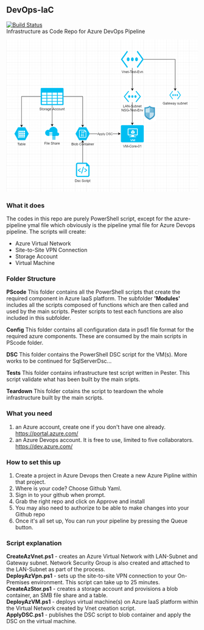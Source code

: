 ## DevOps-IaC  
[![Build Status](https://naweducation.visualstudio.com/AzureIaaS/_apis/build/status/nawawn.DevOps-IaC?branchName=master)](https://naweducation.visualstudio.com/AzureIaaS/_build/latest?definitionId=3&branchName=master)  
Infrastructure as Code Repo for Azure DevOps Pipeline 

![AzureNetworkDiagram](/images/DevOps-IaC.png)

### What it does 
The codes in this repo are purely PowerShell script, except for the azure-pipeline ymal file which obviously is the pipeline ymal file for Azure Devops pipeline. The scripts will create:
* Azure Virtual Network 
* Site-to-Site VPN Connection 
* Storage Account
* Virtual Machine 

### Folder Structure
__PScode__ This folder contains all the PowerShell scripts that create the required component in Azure IaaS platform. The subfolder **'Modules'** includes all the scripts composed of functions which are then called and used by the main scripts. Pester scripts to test each functions are also included in this subfolder.

__Config__ This folder contains all configuration data in psd1 file format for the required azure components. These are consumed by the main scripts in PScode folder.

__DSC__ This folder contains the PowerShell DSC script for the VM(s). More works to be continued for SqlServerDsc...

__Tests__ This folder contains infrastructure test script written in Pester. This script validate what has been built by the main sripts.

__Teardown__ This folder cotains the script to teardown the whole infrastructure built by the main scripts.

### What you need
1. an Azure account, create one if you don't have one already. https://portal.azure.com/
2. an Azure Devops account. It is free to use, limited to five collaborators. https://dev.azure.com/

### How to set this up
1. Create a project in Azure Devops then Create a new Azure Pipline within that project.
2. Where is your code? Choose Github Yaml.
3. Sign in to your github when prompt.
4. Grab the right repo and click on Approve and install
5. You may also need to authorize to be able to make changes into your Github repo
6. Once it's all set up, You can run your pipeline by pressing the Queue button. 

### Script explanation
**CreateAzVnet.ps1** - creates an Azure Virtual Network with LAN-Subnet and Gateway subnet. Network Security Group is also created and attached to the LAN-Subnet as part of the process.  
**DeployAzVpn.ps1** - sets up the site-to-site VPN connection to your On-Premises environment. This script can take up to 25 minutes.  
**CreateAzStor.ps1** - creates a storage account and provisions a blob container, an SMB file share and a table.  
**DeployAzVM.ps1** - deploys virtual machine(s) on Azure IaaS platform within the Virtual Network created by Vnet creation script.  
**ApplyDSC.ps1** - publishes the DSC script to blob container and apply the DSC on the virtual machine.  


